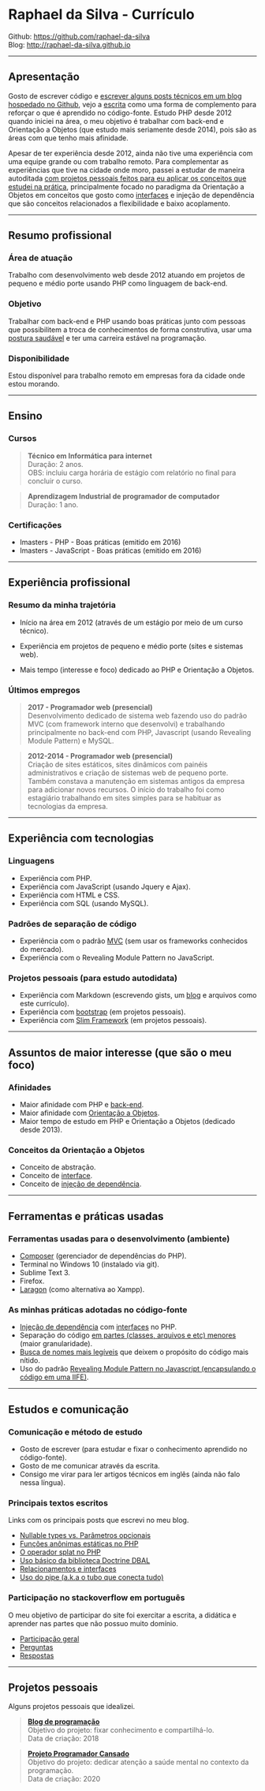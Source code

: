 # Raphael da Silva - Currículo

Github: https://github.com/raphael-da-silva \
Blog: http://raphael-da-silva.github.io

***

## Apresentação

Gosto de escrever código e [escrever alguns posts técnicos em um blog hospedado no Github](http://raphael-da-silva.github.io/), vejo a [escrita](https://raphael-da-silva.github.io/escrita-io/) como uma forma de complemento para reforçar o que é aprendido no código-fonte. Estudo PHP desde 2012 quando iniciei na área, o meu objetivo é trabalhar com back-end e Orientação a Objetos (que estudo mais seriamente desde 2014), pois são as áreas com que tenho mais afinidade.

Apesar de ter experiência desde 2012, ainda não tive uma experiência com uma equipe grande ou com trabalho remoto. Para complementar as experiências que tive na cidade onde moro, passei a estudar de maneira autoditada [com projetos pessoais feitos para eu aplicar os conceitos que estudei na prática](https://github.com/raphael-da-silva/frases-de-filmes), principalmente focado no paradigma da Orientação a Objetos em conceitos que gosto como [interfaces](https://raphael-da-silva.github.io/contando-historia/) e injeção de dependência que são conceitos relacionados a flexibilidade e baixo acoplamento.

***

## Resumo profissional

### Área de atuação

Trabalho com desenvolvimento web desde 2012 atuando em projetos de pequeno e médio porte usando PHP como linguagem de back-end.

### Objetivo

Trabalhar com back-end e PHP usando boas práticas junto com pessoas que possibilitem a troca de conhecimentos de forma construtiva, usar uma [postura saudável](https://github.com/raphael-da-silva/postura-na-hora-de-programar/blob/master/README.md) e ter uma carreira estável na programação.

### Disponibilidade

Estou disponível para trabalho remoto em empresas fora da cidade onde estou morando.

***

## Ensino

### Cursos

> **Técnico em Informática para internet** \
Duração: 2 anos. \
OBS: incluiu carga horária de estágio com relatório no final para concluir o curso.

> **Aprendizagem Industrial de programador de computador** \
Duração: 1 ano.

### Certificações

* Imasters - PHP - Boas práticas (emitido em 2016)
* Imasters - JavaScript - Boas práticas (emitido em 2016)

***

## Experiência profissional

### Resumo da minha trajetória

* Início na área em 2012 (através de um estágio por meio de um curso técnico).

* Experiência em projetos de pequeno e médio porte (sites e sistemas web).

* Mais tempo (interesse e foco) dedicado ao PHP e Orientação a Objetos.

### Últimos empregos 

> **2017 - Programador web (presencial)** \
Desenvolvimento dedicado de sistema web fazendo uso do padrão MVC (com framework interno que desenvolvi) e trabalhando principalmente no back-end com PHP, Javascript (usando Revealing Module Pattern) e MySQL.

> **2012-2014 - Programador web (presencial)** \
Criação de sites estáticos, sites dinâmicos com painéis administrativos e criação de sistemas web de pequeno porte. Também constava a manutenção em sistemas antigos da empresa para adicionar novos recursos. O início do trabalho foi como estagiário trabalhando em sites simples para se habituar as tecnologias da empresa.

***

## Experiência com tecnologias

### Linguagens
* Experiência com PHP.
* Experiência com JavaScript (usando Jquery e Ajax).
* Experiência com HTML e CSS.
* Experiência com SQL (usando MySQL).

### Padrões de separação de código
* Experiência com o padrão [MVC](https://raphael-da-silva.github.io/resumo-mvc/) (sem usar os frameworks conhecidos do mercado).
* Experiência com o Revealing Module Pattern no JavaScript.

### Projetos pessoais (para estudo autodidata)

* Experiência com Markdown (escrevendo gists, um [blog](http://raphael-da-silva.github.io/) e arquivos como este currículo).
* Experiência com [bootstrap](https://github.com/raphael-da-silva/frases-de-filmes/blob/master/templates/layout.phtml) (em projetos pessoais).
* Experiência com [Slim Framework](https://github.com/raphael-da-silva/frases-de-filmes) (em projetos pessoais).

***

## Assuntos de maior interesse (que são o meu foco)

### Afinidades

* Maior afinidade com PHP e [back-end](https://raphael-da-silva.github.io/back-end/).
* Maior afinidade com [Orientação a Objetos](https://github.com/raphael-da-silva/frases-de-filmes/blob/master/src/MoviesQuotes/ArrayMovieQuoteProvider.php).
* Maior tempo de estudo em PHP e Orientação a Objetos (dedicado desde 2013).

### Conceitos da Orientação a Objetos

* Conceito de abstração.
* Conceito de [interface](https://github.com/raphael-da-silva/frases-de-filmes/blob/master/src/MoviesQuotes/QuoteProvider.php).
* Conceito de [injeção de dependência](https://github.com/raphael-da-silva/frases-de-filmes/blob/master/src/MoviesQuotes/HomeAction.php).

***

## Ferramentas e práticas usadas

### Ferramentas usadas para o desenvolvimento (ambiente)

* [Composer](https://github.com/raphael-da-silva/frases-de-filmes/blob/master/composer.json) (gerenciador de dependências do PHP).
* Terminal no Windows 10 (instalado via git).
* Sublime Text 3.
* Firefox.
* [Laragon](https://raphael-da-silva.github.io/ambiente-com-laragon/) (como alternativa ao Xampp).

### As minhas práticas adotadas no código-fonte

* [Injeção de dependência](https://raphael-da-silva.github.io/injecao-pdo/) com [interfaces](https://raphael-da-silva.github.io/relacionamentos-com-interfaces/) no PHP.
* Separação do código [em partes (classes, arquivos e etc) menores](https://github.com/raphael-da-silva/frases-de-filmes/tree/master/src) (maior granularidade).
* [Busca de nomes mais legíveis](https://github.com/raphael-da-silva/frases-de-filmes/commit/1c61581b41056b99c70adb67204a11118e987588) que deixem o propósito do código mais nítido.
* Uso do padrão [Revealing Module Pattern no Javascript (encapsulando o código em uma IIFE)](https://github.com/raphael-da-silva/frases-de-filmes/blob/master/public/assets/js/app.js).

***

## Estudos e comunicação

### Comunicação e método de estudo

* Gosto de escrever (para estudar e fixar o conhecimento aprendido no código-fonte).
* Gosto de me comunicar através da escrita.
* Consigo me virar para ler artigos técnicos em inglês (ainda não falo nessa língua).

### Principais textos escritos

Links com os principais posts que escrevi no meu blog.

* [Nullable types vs. Parâmetros opcionais](https://raphael-da-silva.github.io/nullable-types-vs-parametros-opcionais/)
* [Funções anônimas estáticas no PHP](https://raphael-da-silva.github.io/static-functions/)
* [O operador splat no PHP](https://raphael-da-silva.github.io/operador-splat/)
* [Uso básico da biblioteca Doctrine DBAL](https://raphael-da-silva.github.io/uso-basico-doctrine-dbal/)
* [Relacionamentos e interfaces](https://raphael-da-silva.github.io/relacionamentos-com-interfaces/)
* [Uso do pipe (a.k.a o tubo que conecta tudo)](https://raphael-da-silva.github.io/uso-do-pipe/)

### Participação no stackoverflow em português

O meu objetivo de participar do site foi exercitar a escrita, a didática e aprender nas partes que não possuo muito domínio.

* [Participação geral](https://pt.stackoverflow.com/users/108790/raphael?tab=topactivity)
* [Perguntas](https://pt.stackoverflow.com/users/108790/raphael?tab=questions)
* [Respostas](https://pt.stackoverflow.com/users/108790/raphael?tab=answers)

***

## Projetos pessoais

Alguns projetos pessoais que idealizei.

> [**Blog de programação**](http://raphael-da-silva.github.io) \
Objetivo do projeto: fixar conhecimento e compartilhá-lo. \
Data de criação: 2018

> [**Projeto Programador Cansado**](https://programador-cansado.github.io/) \
Objetivo do projeto: dedicar atenção a saúde mental no contexto da programação. \
Data de criação: 2020
